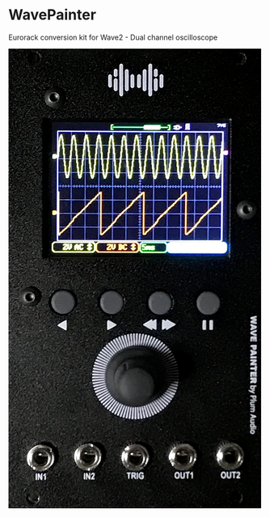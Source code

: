 # WavePainter
Eurorack conversion kit for Wave2 - Dual channel oscilloscope

![WavePainter](https://github.com/Shayshez/WavePainter/blob/master/WP2s.png?raw=true)
